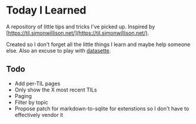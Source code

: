 # Today I Learned

A repository of little tips and tricks I've picked up. Inspired by [https://til.simonwillison.net/](https://til.simonwillison.net/).

Created so I don't forget all the little things I learn and maybe help someone else. Also an excuse to play with [datasette](https://datasette.io/).

## Todo

* Add per-TIL pages
* Only show the X most recent TILs
* Paging
* Filter by topic
* Propose patch for markdown-to-sqlite for extenstions so I don't have to effectively vendor it
